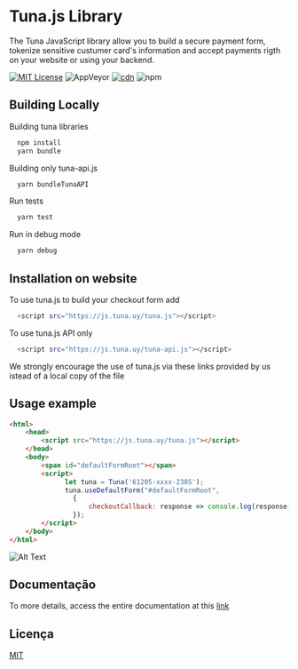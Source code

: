 
# Tuna.js Library

The Tuna JavaScript library allow you to build a secure payment form, tokenize sensitive custumer card's information and accept payments rigth on your website or using your backend.


[![MIT License](https://img.shields.io/badge/License-MIT-green.svg)](https://choosealicense.com/licenses/mit/)
![AppVeyor](https://img.shields.io/appveyor/build/gruntjs/grunt)
[![cdn](https://img.shields.io/badge/cdn-v1.0.2-yellow)](https://js.tuna.uy/tuna.js)
![npm](https://img.shields.io/npm/v/tuna-gateway?style=plastic)


## Building Locally

Building tuna libraries

```bash
  npm install
  yarn bundle
```
Building only tuna-api.js
```bash
  yarn bundleTunaAPI
```

Run tests
```bash
  yarn test
```
Run in debug mode
```bash
  yarn debug
```

## Installation on website

To use tuna.js to build your checkout form add

```bash
  <script src="https://js.tuna.uy/tuna.js"></script>
```

To use tuna.js API only

```bash
  <script src="https://js.tuna.uy/tuna-api.js"></script>
```

We strongly encourage the use of tuna.js via these links provided by us istead of a local copy of the file
## Usage example

```HTML
<html>
    <head>
        <script src="https://js.tuna.uy/tuna.js"></script>
    </head>
    <body>
        <span id="defaultFormRoot"></span>
        <script>
              let tuna = Tuna('61205-xxxx-2305');
              tuna.useDefaultForm("#defaultFormRoot",
                {
                    checkoutCallback: response => console.log(response),
                });
        </script>
    </body>
</html>
```

![Alt Text](https://storage.googleapis.com/tuna-statics/img/defaultForm.gif)



## Documentação

To more details, access the entire documentation at this [link](https://dev.tuna.uy/plugins/javascript)


## Licença

[MIT](https://choosealicense.com/licenses/mit/)

